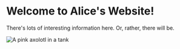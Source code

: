 # Welcome to Alice's Website!

There's lots of interesting information here. Or, rather, there will be.

![A pink axolotl in a tank](https://alicemcgrath.digital.brynmawr.edu/simple-site/images/janeway.jpg)

